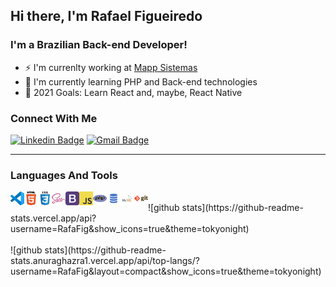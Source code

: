 ## Hi there, I'm Rafael Figueiredo

### I'm a Brazilian Back-end Developer!
- ⚡ I'm currenlty working at [Mapp Sistemas][linkMapp]
- 📕 I'm currently learning PHP and Back-end technologies
- 🥅 2021 Goals: Learn React and, maybe, React Native

### Connect With Me
[![Linkedin Badge](https://img.shields.io/badge/-Rafael_Figueiredo-blue?style=flat-square&logo=Linkedin&logoColor=white&target=blank&link=https://linkedin.com/in/devrafaelfigueiredo)](https://linkedin.com/in/devrafaelfigueiredo) [![Gmail Badge](https://img.shields.io/badge/-contato.rafaelfig@gmail.com-c14438?style=flat-square&logo=Gmail&logoColor=white&link=mailto:contato.rafaelfig@gmail.com)](mailto:contato.rafaelfig@gmail.com)

---

### Languages And Tools

[<img align="left" alt="Visual Studio Code" width="22px" src="https://raw.githubusercontent.com/github/explore/80688e429a7d4ef2fca1e82350fe8e3517d3494d/topics/visual-studio-code/visual-studio-code.png" />][vsCode]
[<img align="left" alt="HTML" width="22px" src="https://raw.githubusercontent.com/github/explore/80688e429a7d4ef2fca1e82350fe8e3517d3494d/topics/html/html.png" />][html]
[<img align="left" alt="CSS" width="22px" src="https://raw.githubusercontent.com/github/explore/80688e429a7d4ef2fca1e82350fe8e3517d3494d/topics/css/css.png" />][css]
[<img align="left" alt="SASS" width="22px" src="https://raw.githubusercontent.com/github/explore/80688e429a7d4ef2fca1e82350fe8e3517d3494d/topics/sass/sass.png" />][sass]
[<img align="left" alt="Bootstrap" width="22px" src="https://raw.githubusercontent.com/github/explore/80688e429a7d4ef2fca1e82350fe8e3517d3494d/topics/bootstrap/bootstrap.png" />][bootstrap]
[<img align="left" alt="JavaScript" width="22px" src="https://raw.githubusercontent.com/github/explore/80688e429a7d4ef2fca1e82350fe8e3517d3494d/topics/javascript/javascript.png" />][javascript]
[<img align="left" alt="PHP" width="22px" src="https://raw.githubusercontent.com/github/explore/80688e429a7d4ef2fca1e82350fe8e3517d3494d/topics/php/php.png" />][php]
[<img align="left" alt="SQL" width="22px" src="https://raw.githubusercontent.com/github/explore/80688e429a7d4ef2fca1e82350fe8e3517d3494d/topics/sql/sql.png" />][mysql]
[<img align="left" alt="MySQL" width="22px" src="https://raw.githubusercontent.com/github/explore/80688e429a7d4ef2fca1e82350fe8e3517d3494d/topics/mysql/mysql.png" />][mysql]
[<img align="left" alt="Git" width="22px" src="https://raw.githubusercontent.com/github/explore/80688e429a7d4ef2fca1e82350fe8e3517d3494d/topics/git/git.png" />][git]

<br />
![github stats](https://github-readme-stats.vercel.app/api?username=RafaFig&show_icons=true&theme=tokyonight)
<br />
<br />
![github stats](https://github-readme-stats.anuraghazra1.vercel.app/api/top-langs/?username=RafaFig&layout=compact&show_icons=true&theme=tokyonight)

[linkMapp]: https://mappsistemas.com.br
[linkedin]: https://linkedin.com/in/devrafaelfigueiredo
[instagram]: https://instagram.com/rafaah_fig/?hl=pt-br
[vsCode]: https://code.visualstudio.com/
[html]: https://developer.mozilla.org/pt-BR/docs/Web/HTML
[css]: https://developer.mozilla.org/pt-BR/docs/Web/CSS
[sass]: https://sass-lang.com/
[bootstrap]: https://getbootstrap.com/
[javascript]: https://developer.mozilla.org/pt-BR/docs/Web/JavaScript
[php]: https://www.php.net/
[mysql]: https://www.mysql.com/
[git]: https://git-scm.com/
